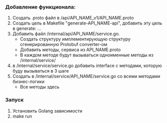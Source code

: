 ### Добавление функционала:

1. Создать .proto файл в /api/API_NAME_v1/API_NAME.proto
2. Создать цель в Makefile "generate-API_NAME-api", добавить эту цель в generate: ...
3. Добавить файл /internal/api/API_NAME/service.go.
    - Создать структуру имплементирующую структуру сгенерированную Protobuf converter-ом
    - Добавить методы, сервиса из API_NAME.proto
    - В каждом методе будут вызываться одноименные методы из /internal/service/
4. в /internal/service/service.go добавить interface с методами, которую буду вызываться в 3 шаге
5. Создать в /internal/service/API_NAME/service.go со всеми методами бизнес-логики
    - Все методы здесь

### Запуск

1. Установить Golang зависимости
2. make run
